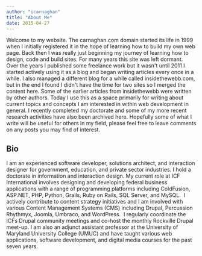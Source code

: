 ```yaml
---
author: "icarnaghan"
title: "About Me"
date: 2015-04-27
---
```


Welcome to my website. The carnaghan.com domain started its life in 1999 when I initially registered it in the hope of learning how to build my own web page. Back then I was really just beginning my journey of learning how to design, code and build sites. For many years this site was left dormant. Over the years I published some freelance work but it wasn't until 2011 I started actively using it as a blog and began writing articles every once in a while. I also managed a different blog for a while called insidethewebb.com, but in the end I found I didn't have the time for two sites so I merged the content here. Some of the earlier articles from insidethewebb were written by other authors. Today I use this as a space primarily for writing about current topics and concepts I am interested in within web development in general. I recently completed my doctorate and some of my more recent research activities have also been archived here. Hopefully some of what I write will be useful for others in my field, please feel free to leave comments on any posts you may find of interest.

## Bio

I am an experienced software developer, solutions architect, and interaction designer for government, education, and private sector industries. I hold a doctorate in information and interaction design. My current role at ICF International involves designing and developing federal business applications with a range of programming platforms including ColdFusion, ASP.NET, PHP, Python, Grails, Ruby on Rails, SQL Server, and MySQL.  I actively contribute to content strategy initiatives and I am involved with various Content Management Systems (CMS) including Drupal, Percussion Rhythmyx, Joomla, Umbraco, and WordPress.  I regularly coordinate the ICFs Drupal community meetings and co-host the monthly Rockville Drupal meet-up. I am also an adjunct assistant professor at the University of Maryland University College (UMUC) and have taught various web applications, software development, and digital media courses for the past seven years.
